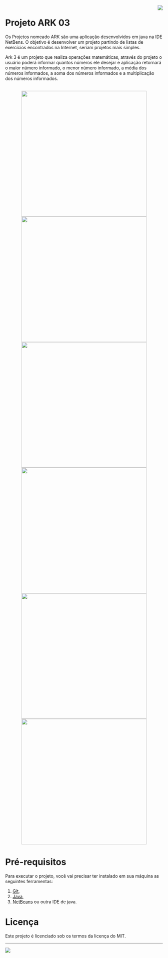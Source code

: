 <img src="https://github.com/VictorAugustoRodriguesGomes/Projeto_ARK_03_Java/blob/main/img/base/java.png?raw=true" align="right"/>

# Projeto ARK 03

Os Projetos nomeado ARK são uma aplicação desenvolvidos em java na IDE NetBens. O objetivo é desenvolver um projeto partindo de listas de exercícios encontrados na Internet, seriam projetos mais simples.

<!-- Lorem ipsum faucibus commodo ornare orci sociosqu elit lorem iaculis consequat, et elit malesuada etiam pulvinar nunc ut netus dui euismod, nulla mauris at placerat commodo fermentum maecenas euismod tempus. congue morbi adipiscing venenatis porttitor interdum faucibus purus nibh ligula praesent, dolor donec eleifend congue dolor dapibus quis fermentum aliquam, fringilla ante ad nisi vivamus ligula scelerisque luctus laoreet. proin eget quisque duis nostra potenti amet ante dui curae, -->

Ark 3 é um projeto que realiza operações matemáticas, através do projeto o usuário poderá informar quantos números ele desejar e aplicação retornará o maior número informado, o menor número informado, a média dos números informados, a soma dos números informados e a multiplicação dos números informados.

</br>

<div align="center">
<img src="https://github.com/VictorAugustoRodriguesGomes/Projeto_ARK_03_Java/blob/main/img/projeto/p1.png?raw=true" width="400"/>
<img src="https://github.com/VictorAugustoRodriguesGomes/Projeto_ARK_03_Java/blob/main/img/projeto/p2.png?raw=true" width="400"/>
<img src="https://github.com/VictorAugustoRodriguesGomes/Projeto_ARK_03_Java/blob/main/img/projeto/p3.png?raw=true" width="400"/>
<img src="https://github.com/VictorAugustoRodriguesGomes/Projeto_ARK_03_Java/blob/main/img/projeto/p4.png?raw=true" width="400"/> 
<img src="https://github.com/VictorAugustoRodriguesGomes/Projeto_ARK_03_Java/blob/main/img/projeto/p5.png?raw=true" width="400"/>
<img src="https://github.com/VictorAugustoRodriguesGomes/Projeto_ARK_03_Java/blob/main/img/projeto/p6.png?raw=true" width="400"/>
 </div>

# Pré-requisitos

Para executar o projeto, você vai precisar ter instalado em sua máquina as seguintes ferramentas:
1. [Git](https://git-scm.com),
2. [Java](https://www.java.com/pt-BR/),
3. [NetBeans](https://netbeans.apache.org/) ou outra IDE de java.

# Licença

Este projeto é licenciado sob os termos da licença do MIT.

---------

<img src="https://github.com/VictorAugustoRodriguesGomes/Projeto_ARK_03_Java/blob/main/img/base/dados.png?raw=true"/>
